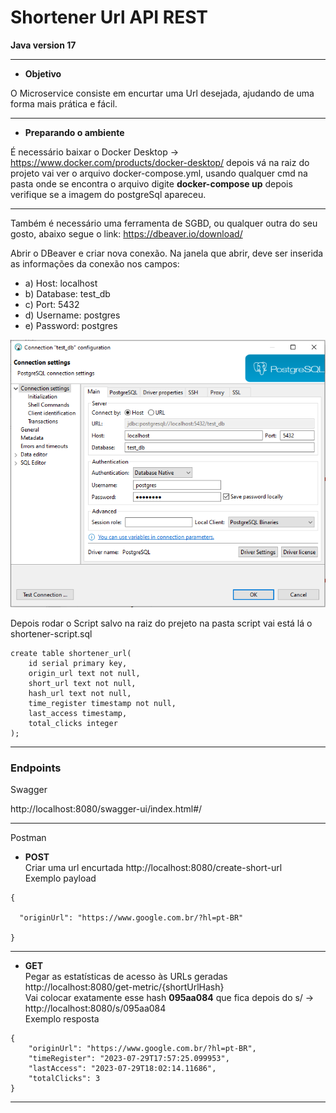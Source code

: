 # Shortener Url API REST
**Java version 17**

---

* **Objetivo**

O Microservice consiste em encurtar uma Url desejada, ajudando de uma forma mais prática e fácil.

---

* **Preparando o ambiente**

É necessário baixar o Docker Desktop -> https://www.docker.com/products/docker-desktop/
depois vá na raiz do projeto vai ver o arquivo docker-compose.yml, usando qualquer cmd
na pasta onde se encontra o arquivo digite **docker-compose up** depois verifique se a imagem do postgreSql apareceu.

---

Também é necessário uma ferramenta de SGBD, ou qualquer outra do seu gosto, abaixo segue o link:
https://dbeaver.io/download/

Abrir o DBeaver e criar nova conexão.
Na janela que abrir, deve ser inserida as informações da conexão nos campos:

 - a) Host: localhost
 - b) Database: test_db
 - c) Port: 5432
 - d) Username: postgres
 - e) Password: postgres

![alt text](Capturar1.PNG)

Depois rodar o Script salvo na raiz do prejeto na pasta script vai está lá o shortener-script.sql
```
create table shortener_url(
	id serial primary key,
	origin_url text not null,
	short_url text not null,
	hash_url text not null,
	time_register timestamp not null,
	last_access timestamp,
	total_clicks integer
);
```

---

### Endpoints

Swagger

http://localhost:8080/swagger-ui/index.html#/

---

Postman

* **POST**<br />
Criar uma url encurtada http://localhost:8080/create-short-url <br />Exemplo payload
```
{

  "originUrl": "https://www.google.com.br/?hl=pt-BR"
  
}
```

---

* **GET**
<br />Pegar as estatísticas de acesso às URLs geradas http://localhost:8080/get-metric/{shortUrlHash} <br />
Vai colocar exatamente esse hash **095aa084** que fica depois do s/ -> http://localhost:8080/s/095aa084 <br />
Exemplo resposta
```
{
    "originUrl": "https://www.google.com.br/?hl=pt-BR",
    "timeRegister": "2023-07-29T17:57:25.099953",
    "lastAccess": "2023-07-29T18:02:14.11686",
    "totalClicks": 3
}
```

---


















